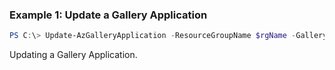 ### Example 1: Update a Gallery Application
```powershell
PS C:\> Update-AzGalleryApplication -ResourceGroupName $rgName -GalleryName $galleryName -Name $name -Description "New Description"

```

Updating a Gallery Application.

